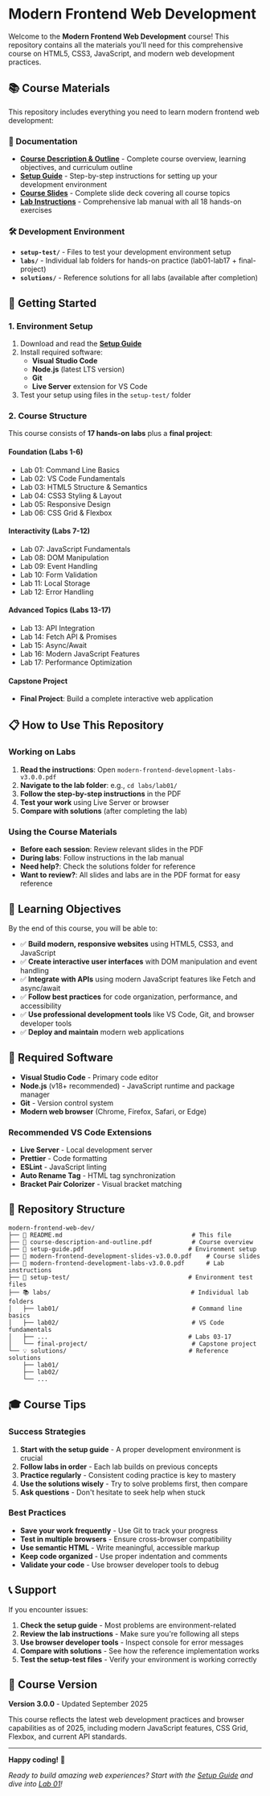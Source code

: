 # Modern Frontend Web Development

Welcome to the **Modern Frontend Web Development** course! This repository contains all the materials you'll need for this comprehensive course on HTML5, CSS3, JavaScript, and modern web development practices.

## 📚 Course Materials

This repository includes everything you need to learn modern frontend web development:

### 📖 Documentation

- **[Course Description & Outline](course-description-and-outline.pdf)** - Complete course overview, learning objectives, and curriculum outline
- **[Setup Guide](setup-guide.pdf)** - Step-by-step instructions for setting up your development environment
- **[Course Slides](modern-frontend-development-slides-v3.0.0.pdf)** - Complete slide deck covering all course topics
- **[Lab Instructions](modern-frontend-development-labs-v3.0.0.pdf)** - Comprehensive lab manual with all 18 hands-on exercises

### 🛠️ Development Environment

- **`setup-test/`** - Files to test your development environment setup
- **`labs/`** - Individual lab folders for hands-on practice (lab01-lab17 + final-project)
- **`solutions/`** - Reference solutions for all labs (available after completion)

## 🚀 Getting Started

### 1. Environment Setup

1. Download and read the **[Setup Guide](setup-guide.pdf)**
2. Install required software:
   - **Visual Studio Code**
   - **Node.js** (latest LTS version)
   - **Git**
   - **Live Server** extension for VS Code
3. Test your setup using files in the `setup-test/` folder

### 2. Course Structure

This course consists of **17 hands-on labs** plus a **final project**:

#### **Foundation (Labs 1-6)**

- Lab 01: Command Line Basics
- Lab 02: VS Code Fundamentals
- Lab 03: HTML5 Structure & Semantics
- Lab 04: CSS3 Styling & Layout
- Lab 05: Responsive Design
- Lab 06: CSS Grid & Flexbox

#### **Interactivity (Labs 7-12)**

- Lab 07: JavaScript Fundamentals
- Lab 08: DOM Manipulation
- Lab 09: Event Handling
- Lab 10: Form Validation
- Lab 11: Local Storage
- Lab 12: Error Handling

#### **Advanced Topics (Labs 13-17)**

- Lab 13: API Integration
- Lab 14: Fetch API & Promises
- Lab 15: Async/Await
- Lab 16: Modern JavaScript Features
- Lab 17: Performance Optimization

#### **Capstone Project**

- **Final Project**: Build a complete interactive web application

## 📋 How to Use This Repository

### Working on Labs

1. **Read the instructions**: Open `modern-frontend-development-labs-v3.0.0.pdf`
2. **Navigate to the lab folder**: e.g., `cd labs/lab01/`
3. **Follow the step-by-step instructions** in the PDF
4. **Test your work** using Live Server or browser
5. **Compare with solutions** (after completing the lab)

### Using the Course Materials

- **Before each session**: Review relevant slides in the PDF
- **During labs**: Follow instructions in the lab manual
- **Need help?**: Check the solutions folder for reference
- **Want to review?**: All slides and labs are in the PDF format for easy reference

## 🎯 Learning Objectives

By the end of this course, you will be able to:

- ✅ **Build modern, responsive websites** using HTML5, CSS3, and JavaScript
- ✅ **Create interactive user interfaces** with DOM manipulation and event handling
- ✅ **Integrate with APIs** using modern JavaScript features like Fetch and async/await
- ✅ **Follow best practices** for code organization, performance, and accessibility
- ✅ **Use professional development tools** like VS Code, Git, and browser developer tools
- ✅ **Deploy and maintain** modern web applications

## 🔧 Required Software

- **Visual Studio Code** - Primary code editor
- **Node.js** (v18+ recommended) - JavaScript runtime and package manager
- **Git** - Version control system
- **Modern web browser** (Chrome, Firefox, Safari, or Edge)

### Recommended VS Code Extensions

- **Live Server** - Local development server
- **Prettier** - Code formatting
- **ESLint** - JavaScript linting
- **Auto Rename Tag** - HTML tag synchronization
- **Bracket Pair Colorizer** - Visual bracket matching

## 📁 Repository Structure

```
modern-frontend-web-dev/
├── 📄 README.md                                    # This file
├── 📄 course-description-and-outline.pdf           # Course overview
├── 📄 setup-guide.pdf                             # Environment setup
├── 📄 modern-frontend-development-slides-v3.0.0.pdf    # Course slides
├── 📄 modern-frontend-development-labs-v3.0.0.pdf      # Lab instructions
├── 🧪 setup-test/                                 # Environment test files
├── 📚 labs/                                       # Individual lab folders
│   ├── lab01/                                     # Command line basics
│   ├── lab02/                                     # VS Code fundamentals
│   ├── ...                                       # Labs 03-17
│   └── final-project/                             # Capstone project
└── 💡 solutions/                                  # Reference solutions
    ├── lab01/
    ├── lab02/
    └── ...
```

## 🎓 Course Tips

### Success Strategies

1. **Start with the setup guide** - A proper development environment is crucial
2. **Follow labs in order** - Each lab builds on previous concepts
3. **Practice regularly** - Consistent coding practice is key to mastery
4. **Use the solutions wisely** - Try to solve problems first, then compare
5. **Ask questions** - Don't hesitate to seek help when stuck

### Best Practices

- **Save your work frequently** - Use Git to track your progress
- **Test in multiple browsers** - Ensure cross-browser compatibility
- **Use semantic HTML** - Write meaningful, accessible markup
- **Keep code organized** - Use proper indentation and comments
- **Validate your code** - Use browser developer tools to debug

## 📞 Support

If you encounter issues:

1. **Check the setup guide** - Most problems are environment-related
2. **Review the lab instructions** - Make sure you're following all steps
3. **Use browser developer tools** - Inspect console for error messages
4. **Compare with solutions** - See how the reference implementation works
5. **Test the setup-test files** - Verify your environment is working correctly

## 🌟 Course Version

**Version 3.0.0** - Updated September 2025

This course reflects the latest web development practices and browser capabilities as of 2025, including modern JavaScript features, CSS Grid, Flexbox, and current API standards.

---

**Happy coding!** 🚀

_Ready to build amazing web experiences? Start with the [Setup Guide](setup-guide.pdf) and dive into [Lab 01](labs/lab01/)!_
